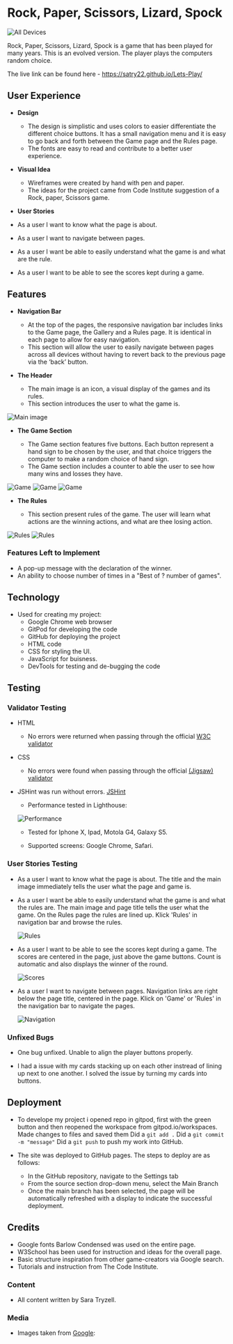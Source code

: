 # Rock, Paper, Scissors, Lizard, Spock

![All Devices](docs/alldevices.png)

Rock, Paper, Scissors, Lizard, Spock is a game that has been played for many years. This is an evolved version. The player plays the computers random choice.

The live link can be found here - https://satry22.github.io/Lets-Play/

## User Experience

- __Design__

  - The design is simplistic and uses colors to easier differentiate the different choice buttons. It has a small navigation menu and it is easy to go back and forth between the Game page and the Rules page.
  - The fonts are easy to read and contribute to a better user experience.

- __Visual Idea__
  - Wireframes were created by hand with pen and paper.
  - The ideas for the project came from Code Institute suggestion of a Rock, paper, Scissors game.

- __User Stories__

- As a user I want to know what the page is about.

- As a user I want to navigate between pages.

- As a user I want be able to easily understand what the game is and what are the rule.

- As a user I want to be able to see the scores kept during a game.

## Features 

- __Navigation Bar__

  - At the top of the pages, the responsive navigation bar includes links to the Game page, the Gallery and a Rules page. It is identical in each page to allow for easy navigation.
  - This section will allow the user to easily navigate between pages across all devices without having to revert back to the previous page via the ‘back’ button. 

- __The Header__

  - The main image is an icon, a visual display of the games and its rules. 
  - This section introduces the user to what the game is.

![Main image](docs/header.png)

- __The Game Section__

  - The Game section features five buttons. Each button represent a hand sign to be chosen by the user, and that choice triggers the computer to make a random choice of hand sign.  
  - The Game section includes a counter to able the user to see how many wins and losses they have.

![Game](docs/wfhome.png)
![Game](docs/wfmobile.png)
![Game](docs/gamearea.png)

- __The Rules__

  - This section present rules of the game. The user will learn what actions are the winning actions, and what are thee losing action.

![Rules](docs/wfrules.png)
![Rules](docs/rules.png)

### Features Left to Implement

- A pop-up message with the declaration of the winner.
- An ability to choose number of times in a "Best of ? number of games".

## Technology

- Used for creating my project:
  - Google Chrome web browser
  - GitPod for developing the code
  - GitHub for deploying the project
  - HTML code
  - CSS for styling the UI.
  - JavaScript for buisness.
  - DevTools for testing and de-bugging the code

## Testing

### Validator Testing 

- HTML
  - No errors were returned when passing through the official [W3C validator](https://validator.w3.org/nu/?doc=https%3A%2F%2Fcode-institute-org.github.io%2Flove-running-2.0%2Findex.html)

- CSS
  - No errors were found when passing through the official [(Jigsaw) validator](https://jigsaw.w3.org/css-validator/validator?uri=https%3A%2F%2Fvalidator.w3.org%2Fnu%2F%3Fdoc%3Dhttps%253A%252F%252Fcode-institute-org.github.io%252Flove-running-2.0%252Findex.html&profile=css3svg&usermedium=all&warning=1&vextwarning=&lang=en#css)

- JSHint was run without errors. [JSHint](https://jshint.com/)

  - Performance tested in Lighthouse:

  ![Performance](docs/lighthouse.png)

  - Tested for Iphone X, Ipad, Motola G4, Galaxy S5.

  - Supported screens: Google Chrome, Safari.
  

### User Stories Testing

- As a user I want to know what the page is about.
  The title and the main image immediately tells the user what the page and game is.

- As a user I want be able to easily understand what the game is and what the rules are.
  The main image and page title tells the user what the game. On the Rules page the rules are lined up. Klick 'Rules' in navigation bar and browse the rules.

  ![Rules](docs/rules.png)


- As a user I want to be able to see the scores kept during a game.
  The scores are centered in the page, just above the game buttons. Count is automatic and also displays the winner of the round.

  ![Scores](docs/score.png)

- As a user I want to navigate between pages.
  Navigation links are right below the page title, centered in the page. Klick on 'Game' or 'Rules' in the navigation bar to navigate the pages.

  ![Navigation](docs/navbar.png)


### Unfixed Bugs

- One bug unfixed. Unable to align the player buttons properly. 

- I had a issue with my cards stacking up on each other instread of lining up next to one another. I solved the issue by turning my cards into buttons.

## Deployment

- To develope my project i opened repo in gitpod, first with the green button and then reopened the workspace from gitpod.io/workspaces.
Made changes to files and saved them
Did a `git add .`
Did a `git commit -m "message"`
Did a `git push` to push my work into GitHub.

- The site was deployed to GitHub pages. The steps to deploy are as follows: 
  - In the GitHub repository, navigate to the Settings tab 
  - From the source section drop-down menu, select the Main Branch
  - Once the main branch has been selected, the page will be automatically refreshed with a display to indicate the successful deployment. 


## Credits 

  - Google fonts Barlow Condensed was used on the entire page.
  - W3School has been used for instruction and ideas for the overall page.
  - Basic structure inspiration from other game-creators via Google search.
  - Tutorials and instruction from The Code Institute.

### Content 

- All content written by Sara Tryzell.

### Media

- Images taken from [Google](https://www.google.com):